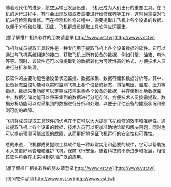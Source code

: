 随着现代化的进步，航空运输业发展迅速，飞机已成为人们出行的重要工具。在飞机的运行过程中，有时会出现故障或者需要进行维修保养等工作，这时候需要对飞机进行检测和维修。而在检测和维修过程中，需要提取出飞机上各个设备的数据，以便于分析和处理。因此，飞机群成员提取工具软件应运而生。

[想了解推广相关软件的朋友请登录 http://www.vst.tw](http://www.vst.tw)

飞机群成员提取工具软件是一种专门用于提取飞机上各个设备数据的软件。它可以通过与飞机系统相连的接口，获取飞机上所有设备的数据，例如引擎、油箱、电池等等。同时，该软件还可以将提取到的数据转化为可读性高的格式，方便技术人员进行分析和处理。

该软件的主要功能包括设备状态监控、数据采集、数据存储和数据分析等。其中，设备状态监控功能可以实时监测飞机上各个设备的状态，包括电压、温度、压力等指标。数据采集功能可以定期或按需采集各个设备的数据，并存储到本地数据库中。数据存储功能可以将采集到的数据进行分组存储，方便技术人员按需提取。数据分析功能可以对采集到的数据进行分析和处理，以便于评估设备的健康状况和预测可能的故障。

飞机群成员提取工具软件的优点在于它可以大大提高飞机维修的效率和准确性。通过提取飞机上各个设备的数据，技术人员可以更加准确地诊断和解决问题，同时也可以提前预测可能出现的故障，从而更好地保证飞机运行的安全性和可靠性。

总的来说，飞机群成员提取工具软件是一种非常实用和必要的软件，它可以帮助技术人员更好地管理和维护飞机，保障飞行安全。随着科技的不断进步和发展，相信该软件将会在未来得到更加广泛的应用。

[想了解推广相关软件的朋友请登录 http://www.vst.tw](http://www.vst.tw)


[访问软件官网 http://www.vst.tw](http://www.vst.tw)
